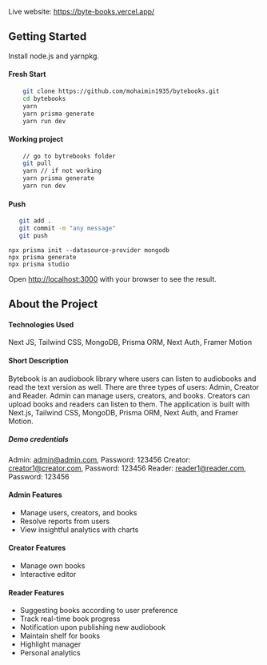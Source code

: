 Live website: https://byte-books.vercel.app/

## Getting Started

Install node.js and yarnpkg.

#### Fresh Start

```bash
    git clone https://github.com/mohaimin1935/bytebooks.git
    cd bytebooks
    yarn
    yarn prisma generate
    yarn run dev
```

#### Working project

```bash
    // go to bytrebooks folder
    git pull
    yarn // if not working
    yarn prisma generate
    yarn run dev
```

#### Push

```bash
   git add .
   git commit -m "any message"
   git push
```

```
npx prisma init --datasource-provider mongodb
npx prisma generate
npx prisma studio
```

Open [http://localhost:3000](http://localhost:3000) with your browser to see the result.

## About the Project

#### Technologies Used
Next JS, Tailwind CSS, MongoDB, Prisma ORM, Next Auth, Framer Motion

#### Short Description
Bytebook is an audiobook library where users can listen to audiobooks and read the text version as well. There are three types of users: Admin, Creator and Reader. Admin can manage users, creators, and books. Creators can upload books and readers can listen to them. The application is built with Next.js, Tailwind CSS, MongoDB, Prisma ORM, Next Auth, and Framer Motion.

##### Demo credentials
Admin: admin@admin.com, Password: 123456
Creator: creator1@creator.com, Password: 123456
Reader: reader1@reader.com, Password: 123456

#### Admin Features
- Manage users, creators, and books
- Resolve reports from users
- View insightful analytics with charts

#### Creator Features
- Manage own books
- Interactive editor

#### Reader Features
- Suggesting books according to user preference
- Track real-time book progress
- Notification upon publishing new audiobook
- Maintain shelf for books
- Highlight manager
- Personal analytics
